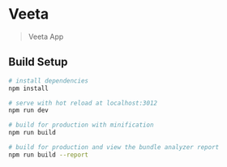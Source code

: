 # Veeta

> Veeta App

## Build Setup

``` bash
# install dependencies
npm install

# serve with hot reload at localhost:3012
npm run dev

# build for production with minification
npm run build

# build for production and view the bundle analyzer report
npm run build --report
```
